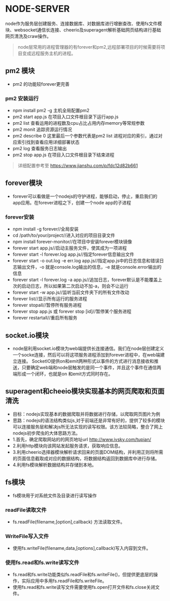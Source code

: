 # NODE-SERVER
node作为服务层创建服务、连接数据库、对数据库进行增删查改、使用fs文件模块、websocket通信长连接、cheerio及superagent解析基础网页结构进行基础网页清洗及craw操作。
> node层常用的进程管理器的有forever和pm2,远程部署项目的时候需要将项目变成远程服务主机的进程。
## pm2 模块
- pm2 的功能较forever更完善
### pm2 安装运行
- npm install pm2 -g 主机全局配置pm2
- pm2 start app.js 在项目入口文件根目录下运行app.js
- pm2 list 查看运用的进程数及cpu占比占用内存memory等常规参数
- pm2 monit 追踪资源运行情况
- pm2 describe 0 这里最后一个参数代表是pm2 list 进程对应的索引，通过对应索引找到查看应用详细部署状态
- pm2 log 查看服务日志输出
- pm2 stop app.js  在项目入口文件根目录下结束进程
> 详细配置参考至 https://www.jianshu.com/p/fdc12d82b661
## forever模块
- forever可以看做是一个nodejs的守护进程，能够启动，停止，重启我们的app应用。在forever进程之下，创建一个node app的子进程
### forever安装
- npm install -g forever//全局安装
- cd /path/to/your/project//进入对应的项目目录文件
- npm install forever-monitor//在项目中安装forever模块镜像
- forever start app.js//启动主服务文件，使其成为一项进程
- forever start -l forever.log app.js//指定forever信息输出文件
- forever start -o out.log -e err.log app.js//指定app.js中的日志信息和错误日志输出文件，-o 就是console.log输出的信息，-e 就是console.error输出的信息
- forever start -l forever.log -a app.js//追加日志，forever默认是不能覆盖上次的启动日志，所以如果第二次启动不加-a，则会不让运行
- forever start -w app.js//监听当前文件夹下的所有文件改动
- forever list//显示所有运行的服务进程
- forever stopall//暂停所有服务进程
- forever stop app.js 或 forever stop [id]//暂停某个服务进程
- forever restartall//重启所有服务
## socket.io模块
- node层利用socket.io模块为web端提供长连接通信。我们在node层创建定义一个socke连接，然后可以将这项服务进程添加到forever进程中，在web端建立连接。
SocketIO提供on和emit两种形式以事件的方式进行消息接收和推送，只要确定web端和node层触发的是同一个事件，并且这个事件在通信两端形成一个闭环，也就是on
和emit方式同时存在。
## superagent和cheeio模块实现基本的网页爬取和页面清洗
- 目标：nodejs实现基本的数据爬取并将数据进行存储，以爬取网页图片为例
- 思路：nodejs的语法结构类似js,对于前端还是非常有好的，提供了较多的模块可以连接服务层和解决js所无法实现的读写权限。该方法较简略，整合了网上nodejs初步爬虫的大体思路方法。
- 1.首先，确定爬取网站的的网页地址url http://www.ivsky.com/tupian/
- 2.利用http模块向该网站发起服务请求，获取响应信息。
- 3.利用cheerio选择器模块解析请求回来的页面DOM结构，并利用正则将所需的页面信息截取成对应的数据结构，将数据结构返回到数据库中进行存储。
- 4.利用fs模块解析数据结构并存储到本地。
## fs模块
- fs模块用于对系统文件及目录进行读写操作
### readFile读取文件
- fs.readFile(filename,[option],callback) 方法读取文件。
### WriteFile写入文件
- 使用fs.writeFile(filename,data,[options],callback)写入内容到文件。
### 使用fs.read和fs.write读写文件
- fs.read和fs.write功能类似fs.readFile和fs.writeFile()，但提供更底层的操作，实际应用中多用fs.readFile和fs.writeFile。
- 使用fs.read和fs.write读写文件需要使用fs.open打开文件和fs.close关闭文件。
